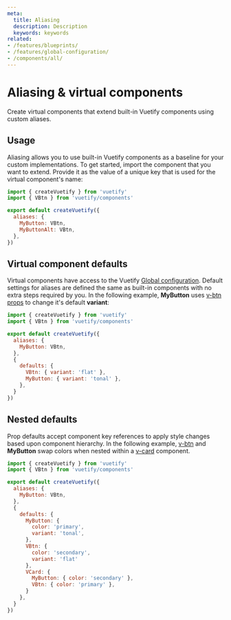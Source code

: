 ```yaml
---
meta:
  title: Aliasing
  description: Description
  keywords: keywords
related:
- /features/blueprints/
- /features/global-configuration/
- /components/all/
---
```


# Aliasing & virtual components

Create virtual components that extend built-in Vuetify components using custom aliases.

<entry />

## Usage

Aliasing allows you to use built-in Vuetify components as a baseline for your custom implementations. To get started, import the component that you want to extend. Provide it as the value of a unique key that is used for the virtual component's name:

```js { resource="src/plugins/vuetify.js"}
import { createVuetify } from 'vuetify'
import { VBtn } from 'vuetify/components'

export default createVuetify({
  aliases: {
    MyButton: VBtn,
    MyButtonAlt: VBtn,
  },
})
```

## Virtual component defaults

Virtual components have access to the Vuetify [Global configuration](/features/global-configuration/). Default settings for aliases are defined the same as built-in components with no extra steps required by you. In the following example, **MyButton** uses [v-btn props](/api/v-btn/#props) to change it's default **variant**:

```js { resource="src/plugins/vuetify.js"}
import { createVuetify } from 'vuetify'
import { VBtn } from 'vuetify/components'

export default createVuetify({
  aliases: {
    MyButton: VBtn,
  },
  {
    defaults: {
      VBtn: { variant: 'flat' },
      MyButton: { variant: 'tonal' },
    },
  }
})
```

## Nested defaults

Prop defaults accept component key references to apply style changes based upon component hierarchy. In the following example, [v-btn](/components/buttons/) and **MyButton** swap colors when nested within a [v-card](/components/cards/) component.

```js { resource="src/plugins/vuetify.js"}
import { createVuetify } from 'vuetify'
import { VBtn } from 'vuetify/components'

export default createVuetify({
  aliases: {
    MyButton: VBtn,
  },
  {
    defaults: {
      MyButton: {
        color: 'primary',
        variant: 'tonal',
      },
      VBtn: {
        color: 'secondary',
        variant: 'flat'
      },
      VCard: {
        MyButton: { color: 'secondary' },
        VBtn: { color: 'primary' },
      }
    },
  }
})
```

<backmatter />
